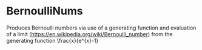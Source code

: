 # BernoulliNums
Produces Bernoulli numbers via use of a generating function and evaluation of a limit
(https://en.wikipedia.org/wiki/Bernoulli_number) from the generating function \frac{x}{e^{x}-1}
